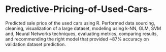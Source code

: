 # Predictive-Pricing-of-Used-Cars-
Predicted sale price of the used cars using R. Performed data sourcing, cleaning, visualization of a large dataset, modeling using k-NN, GLM, SVM and, Neural Networks techniques, evaluating metrics, comparing results, and recommending the right model that provided ~87% accuracy on validation dataset prediction.
